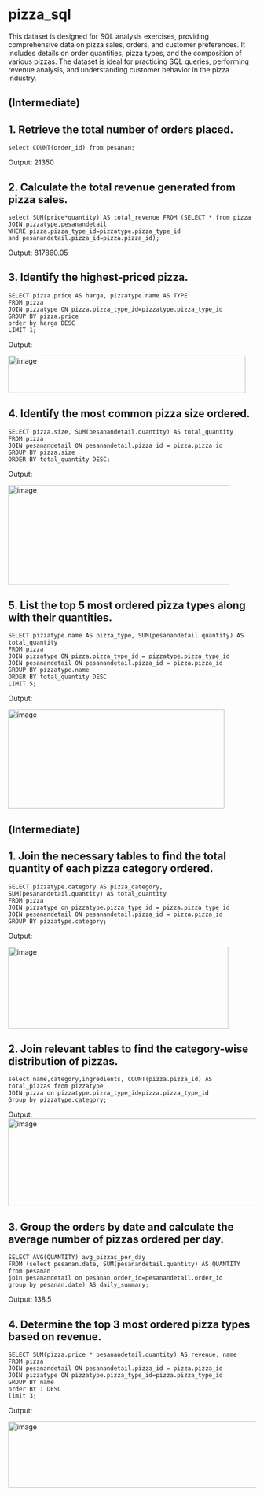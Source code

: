 # pizza_sql
This dataset is designed for SQL analysis exercises, providing comprehensive data on pizza sales, orders, and customer preferences. It includes details on order quantities, pizza types, and the composition of various pizzas. The dataset is ideal for practicing SQL queries, performing revenue analysis, and understanding customer behavior in the pizza industry.

## (Intermediate)
## 1. Retrieve the total number of orders placed.
    select COUNT(order_id) from pesanan;
Output: 21350
## 2. Calculate the total revenue generated from pizza sales.
    select SUM(price*quantity) AS total_revenue FROM (SELECT * from pizza 
    JOIN pizzatype,pesanandetail
    WHERE pizza.pizza_type_id=pizzatype.pizza_type_id
    and pesanandetail.pizza_id=pizza.pizza_id);
Output: 817860.05
## 3. Identify the highest-priced pizza.
    SELECT pizza.price AS harga, pizzatype.name AS TYPE 
    FROM pizza
    JOIN pizzatype ON pizza.pizza_type_id=pizzatype.pizza_type_id
    GROUP BY pizza.price
    order by harga DESC
    LIMIT 1;
Output:

<img width="483" height="76" alt="image" src="https://github.com/user-attachments/assets/976f3745-6510-444c-8037-8bbf60f1baf0" />

## 4. Identify the most common pizza size ordered.
    SELECT pizza.size, SUM(pesanandetail.quantity) AS total_quantity
    FROM pizza
    JOIN pesanandetail ON pesanandetail.pizza_id = pizza.pizza_id
    GROUP BY pizza.size
    ORDER BY total_quantity DESC;
Output:

<img width="450" height="203" alt="image" src="https://github.com/user-attachments/assets/1b5bb936-3fbd-48fd-9ad7-dd3b2a4e3849" />

## 5. List the top 5 most ordered pizza types along with their quantities.
    SELECT pizzatype.name AS pizza_type, SUM(pesanandetail.quantity) AS total_quantity
    FROM pizza
    JOIN pizzatype ON pizza.pizza_type_id = pizzatype.pizza_type_id
    JOIN pesanandetail ON pesanandetail.pizza_id = pizza.pizza_id
    GROUP BY pizzatype.name
    ORDER BY total_quantity DESC
    LIMIT 5;
Output:

<img width="440" height="202" alt="image" src="https://github.com/user-attachments/assets/53315550-4908-4ae7-b775-03087646d694" />

## (Intermediate)

## 1. Join the necessary tables to find the total quantity of each pizza category ordered.
    SELECT pizzatype.category AS pizza_category, SUM(pesanandetail.quantity) AS total_quantity
    FROM pizza
    JOIN pizzatype on pizzatype.pizza_type_id = pizza.pizza_type_id
    JOIN pesanandetail ON pesanandetail.pizza_id = pizza.pizza_id
    GROUP BY pizzatype.category;
Output:

<img width="448" height="166" alt="image" src="https://github.com/user-attachments/assets/90c98f40-fd77-44a7-91e9-450ddfa27591" />

## 2. Join relevant tables to find the category-wise distribution of pizzas.
    select name,category,ingredients, COUNT(pizza.pizza_id) AS total_pizzas from pizzatype
    JOIN pizza on pizzatype.pizza_type_id=pizza.pizza_type_id
    Group by pizzatype.category;
Output:
<img width="589" height="178" alt="image" src="https://github.com/user-attachments/assets/ef2a8e2c-a471-4ae4-9cb6-e7957dc24d99" />

## 3. Group the orders by date and calculate the average number of pizzas ordered per day.
    SELECT AVG(QUANTITY) avg_pizzas_per_day
    FROM (select pesanan.date, SUM(pesanandetail.quantity) AS QUANTITY from pesanan 
    join pesanandetail on pesanan.order_id=pesanandetail.order_id
    group by pesanan.date) AS daily_summary;
Output: 138.5

## 4. Determine the top 3 most ordered pizza types based on revenue.
    SELECT SUM(pizza.price * pesanandetail.quantity) AS revenue, name
    FROM pizza
    JOIN pesanandetail ON pesanandetail.pizza_id = pizza.pizza_id
    JOIN pizzatype ON pizzatype.pizza_type_id=pizza.pizza_type_id
    GROUP BY name
    order BY 1 DESC
    limit 3;
Output:

<img width="521" height="135" alt="image" src="https://github.com/user-attachments/assets/8eaff352-2f11-4f74-a896-4f9096c49a84" />




